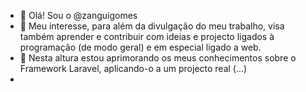 - 👋 Olá! Sou o @zanguigomes
- 👀 Meu interesse, para além da divulgação do meu trabalho, visa também aprender e contribuir com ideias e projecto ligados à programação (de modo geral) e em especial ligado a web.
- 🌱 Nesta altura estou aprimorando os meus conhecimentos sobre o Framework Laravel, aplicando-o a um projecto real (...)
- 

<!---
zanguigomes/zanguigomes is a ✨ special ✨ repository because its `README.md` (this file) appears on your GitHub profile.
You can click the Preview link to take a look at your changes.
--->
